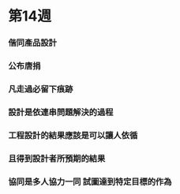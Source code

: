 # 第14週

### 偕同產品設計

### 公布唐捐

### 凡走過必留下痕跡

### 設計是依連串問題解決的過程

### 工程設計的結果應該是可以讓人依循

### 且得到設計者所預期的結果

### 協同是多人協力一同 試圖達到特定目標的作為



